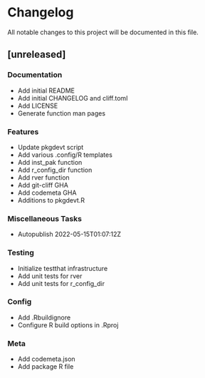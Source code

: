 # Changelog

All notable changes to this project will be documented in this file.

## [unreleased]

### Documentation

- Add initial README
- Add initial CHANGELOG and cliff.toml
- Add LICENSE
- Generate function man pages

### Features

- Update pkgdevt script
- Add various .config/R templates
- Add inst_pak function
- Add r_config_dir function
- Add rver function
- Add git-cliff GHA
- Add codemeta GHA
- Additions to pkgdevt.R

### Miscellaneous Tasks

- Autopublish 2022-05-15T01:07:12Z

### Testing

- Initialize testthat infrastructure
- Add unit tests for rver
- Add unit tests for r_config_dir

### Config

- Add .Rbuildignore
- Configure R build options in .Rproj

### Meta

- Add codemeta.json
- Add package R file

<!-- generated by git-cliff -->
